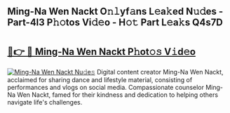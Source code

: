 ## Ming-Na Wen Nackt O𝚗𝚕yf𝚊ns L𝚎a𝚔ed N𝚞𝚍es - Part-4l3 P𝚑𝚘tos Vi𝚍𝚎o - H𝚘𝚝 Part L𝚎a𝚔s Q4s7D

# <h2><a href="http://kf00cpg.oniu.top/?m=Ming-Na+Wen+Nackt">🔗👉 🔴 Ming-Na Wen Nackt P𝚑ot𝚘𝚜 V𝚒d𝚎o</a></h2>

[![Ming-Na Wen Nackt Nu𝚍e𝚜](https://i.imgur.com/0qMVB7G.gif)](http://kf00cpg.oniu.top/?m=Ming-Na+Wen+Nackt)
Digital content creator Ming-Na Wen Nackt, acclaimed for sharing dance and lifestyle material, consisting of performances and vlogs on social media. Compassionate counselor Ming-Na Wen Nackt, famed for their kindness and dedication to helping others navigate life's challenges.  
